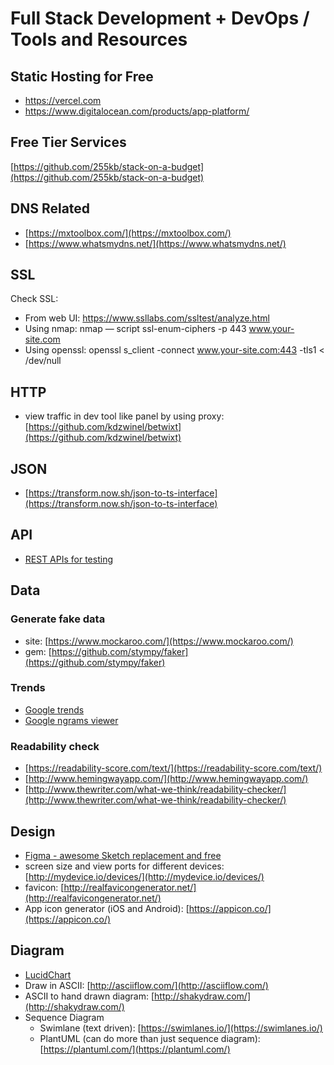 # Full Stack Development + DevOps / Tools and Resources

## Static Hosting for Free
- https://vercel.com
- https://www.digitalocean.com/products/app-platform/

## Free Tier Services

[https://github.com/255kb/stack-on-a-budget](https://github.com/255kb/stack-on-a-budget)

## DNS Related

* [https://mxtoolbox.com/](https://mxtoolbox.com/)
* [https://www.whatsmydns.net/](https://www.whatsmydns.net/)

## SSL

Check SSL:
- From web UI: https://www.ssllabs.com/ssltest/analyze.html
- Using nmap: nmap — script ssl-enum-ciphers -p 443 www.your-site.com
- Using openssl: openssl s_client -connect www.your-site.com:443 -tls1 < /dev/null

## HTTP

* view traffic in dev tool like panel by using proxy: [https://github.com/kdzwinel/betwixt](https://github.com/kdzwinel/betwixt)

## JSON

* [https://transform.now.sh/json-to-ts-interface](https://transform.now.sh/json-to-ts-interface)

## API

* [REST APIs for testing](https://jsonplaceholder.typicode.com/)

## Data

### Generate fake data

* site: [https://www.mockaroo.com/](https://www.mockaroo.com/)
* gem: [https://github.com/stympy/faker](https://github.com/stympy/faker)

### Trends

* [Google trends](https://www.google.com/trends/)
* [Google ngrams viewer](https://books.google.com/ngrams)

### Readability check

* [https://readability-score.com/text/](https://readability-score.com/text/)
* [http://www.hemingwayapp.com/](http://www.hemingwayapp.com/)
* [http://www.thewriter.com/what-we-think/readability-checker/](http://www.thewriter.com/what-we-think/readability-checker/)

## Design

* [Figma - awesome Sketch replacement and free](https://www.figma.com)
* screen size and view ports for different devices: [http://mydevice.io/devices/](http://mydevice.io/devices/)
* favicon: [http://realfavicongenerator.net/](http://realfavicongenerator.net/)
* App icon generator \(iOS and Android\): [https://appicon.co/](https://appicon.co/)

## Diagram

* [LucidChart](https://www.lucidchart.com/pages/)
* Draw in ASCII: [http://asciiflow.com/](http://asciiflow.com/)
* ASCII to hand drawn diagram: [http://shakydraw.com/](http://shakydraw.com/)
* Sequence Diagram
  * Swimlane \(text driven\): [https://swimlanes.io/](https://swimlanes.io/)
  * PlantUML \(can do more than just sequence diagram\): [https://plantuml.com/](https://plantuml.com/)



